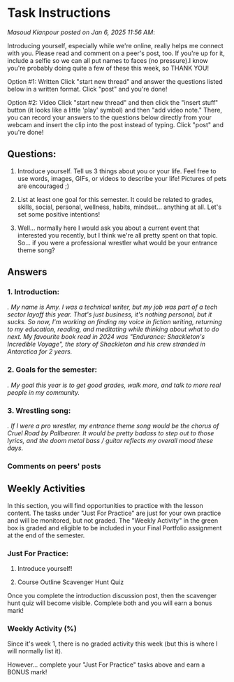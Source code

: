 # Task Instructions
_Masoud Kianpour posted on Jan 6, 2025 11:56 AM_:

Introducing yourself, especially while we're online, really helps me connect with you. Please read and comment on a peer's post, too. If you're up for it, include a selfie so we can all put names to faces (no pressure).I know you're probably doing quite a few of these this week, so THANK YOU!

Option #1: Written
Click "start new thread" and answer the questions listed below in a written format. Click "post" and you're done! 

Option #2: Video
Click "start new thread" and then click the "insert stuff" button (it looks like a little 'play' symbol) and then "add video note." There, you can record your answers to the questions below directly from your webcam and insert the clip into the post instead of typing. Click "post" and you're done!


## Questions:

1. Introduce yourself. Tell us 3 things about you or your life. Feel free to use words, images, GIFs, or videos to describe your life! Pictures of pets are encouraged ;)

2. List at least one goal for this semester. It could be related to grades, skills, social, personal, wellness, habits, mindset... anything at all. Let's set some positive intentions! 

3. Well... normally here I would ask you about a current event that interested you recently, but I think we're all pretty spent on that topic. So... if you were a professional wrestler what would be your entrance theme song? 


## Answers

### 1. Introduction:
_. My name is Amy. I was a technical writer, but my job was part of a tech sector layoff this year. That's just business, it's nothing personal, but it sucks. So now, I'm working on finding my voice in fiction writing, returning to my education, reading, and meditating while thinking about what to do next. My favourite book read in 2024 was "Endurance: Shackleton's Incredible Voyage", the story of Shackleton and his crew stranded in Antarctica for 2 years._

### 2. Goals for the semester:
_. My goal this year is to get good grades, walk more, and talk to more real people in my community._

### 3. Wrestling song: 
_. If I were a pro wrestler, my entrance theme song would be the chorus of Cruel Road by Pallbearer. It would be pretty badass to step out to those lyrics, and the doom metal bass / guitar reflects my overall mood these days._

### Comments on peers' posts

## Weekly Activities 
In this section, you will find opportunities to practice with the lesson content. The tasks under "Just For Practice" are just for your own practice and will be monitored, but not graded. The "Weekly Activity" in the green box is graded and eligible to be included in your Final Portfolio assignment at the end of the semester.

### Just For Practice: 
1. Introduce yourself!

2. Course Outline Scavenger Hunt Quiz 

Once you complete the introduction discussion post, then the scavenger hunt quiz will become visible. Complete both and you will earn a bonus mark! 

### Weekly Activity (%)
Since it's week 1, there is no graded activity this week (but this is where I will normally list it). 

However... complete your "Just For Practice" tasks above and earn a BONUS mark! 